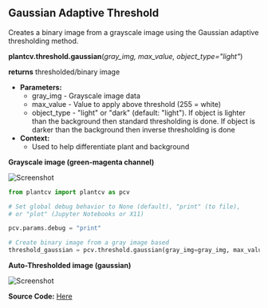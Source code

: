 ## Gaussian Adaptive Threshold

Creates a binary image from a grayscale image using the Gaussian adaptive thresholding method.

**plantcv.threshold.gaussian**(*gray_img, max_value, object_type="light"*)

**returns** thresholded/binary image

- **Parameters:**
    - gray_img - Grayscale image data
    - max_value - Value to apply above threshold (255 = white)
    - object_type - "light" or "dark" (default: "light"). If object is lighter than the background then standard 
    thresholding is done. If object is darker than the background then inverse thresholding is done
- **Context:**
    - Used to help differentiate plant and background
    

**Grayscale image (green-magenta channel)**

![Screenshot](img/documentation_images/auto_threshold/original_image1.jpg)


```python
from plantcv import plantcv as pcv

# Set global debug behavior to None (default), "print" (to file), 
# or "plot" (Jupyter Notebooks or X11)

pcv.params.debug = "print"

# Create binary image from a gray image based
threshold_gaussian = pcv.threshold.gaussian(gray_img=gray_img, max_value=255, object_type='dark')

```

**Auto-Thresholded image (gaussian)**

![Screenshot](img/documentation_images/auto_threshold/gaussian_threshold.jpg)

**Source Code:** [Here](https://github.com/danforthcenter/plantcv/blob/main/plantcv/plantcv/threshold/threshold_methods.py)
